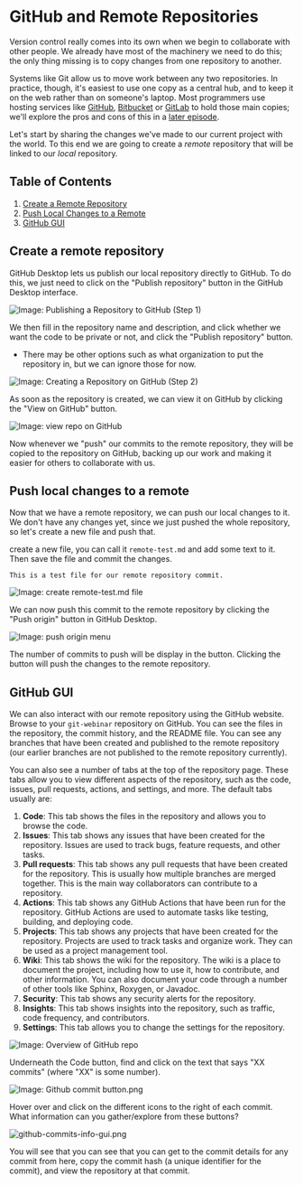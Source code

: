 # GitHub and Remote Repositories

Version control really comes into its own when we begin to collaborate with
other people.  We already have most of the machinery we need to do this; the
only thing missing is to copy changes from one repository to another.

Systems like Git allow us to move work between any two repositories.  In
practice, though, it's easiest to use one copy as a central hub, and to keep it
on the web rather than on someone's laptop.  Most programmers use hosting
services like [GitHub](https://github.com), [Bitbucket](https://bitbucket.org) or
[GitLab](https://gitlab.com/) to hold those main copies; we'll explore the pros
and cons of this in a [later episode](15-hosting).

Let's start by sharing the changes we've made to our current project with the
world. To this end we are going to create a *remote* repository that will be linked to our *local* repository.

## Table of Contents

1. [Create a Remote Repository](#create-a-remote-repository)
2. [Push Local Changes to a Remote](#push-local-changes-to-a-remote)
3. [GitHub GUI](#github-gui)

## Create a remote repository

GitHub Desktop lets us publish our local repository directly to GitHub. To do this, we just need to click on the "Publish repository" button in the GitHub Desktop interface.

![Image: Publishing a Repository to GitHub (Step 1)](fig/github-desktop-publish-repo.png)

We then fill in the repository name and description, and click whether we want the code to be private or not, and click the "Publish repository" button.
  - There may be other options such as what organization to put the repository in, but we can ignore those for now.

![Image: Creating a Repository on GitHub (Step 2)](fig/github-desktop-publish-repo-create.png)

As soon as the repository is created, we can view it on GitHub by clicking the "View on GitHub" button.

![Image: view repo on GitHub](fig/view-on-github.png)

Now whenever we "push" our commits to the remote repository, they will be copied to the repository on GitHub, backing up our work and making it easier for others to collaborate with us.

## Push local changes to a remote

Now that we have a remote repository, we can push our local changes to it. We don't have any changes yet, since we just pushed the whole repository, so let's create a new file and push that.

create a new file, you can call it `remote-test.md` and add some text to it.  Then save the file and commit the changes.

```
This is a test file for our remote repository commit.
```

![Image: create remote-test.md file](fig/create-remote-test-md.png)

We can now push this commit to the remote repository by clicking the "Push origin" button in GitHub Desktop. 

![Image: push origin menu](fig/push-origin.png)

The number of commits to push will be display in the button.  Clicking the button will push the changes to the remote repository.

## GitHub GUI

We can also interact with our remote repository using the GitHub website. Browse to your `git-webinar` repository on GitHub. You can see the files in the repository, the commit history, and the README file. You can see any branches that have been created and published to the remote repository (our earlier branches are not published to the remote repository currently).

You can also see a number of tabs at the top of the repository page. These tabs allow you to view different aspects of the repository, such as the code, issues, pull requests, actions, and settings, and more. The default tabs usually are:

1. **Code**: This tab shows the files in the repository and allows you to browse the code.
2. **Issues**: This tab shows any issues that have been created for the repository. Issues are used to track bugs, feature requests, and other tasks.
3. **Pull requests**: This tab shows any pull requests that have been created for the repository. This is usually how multiple branches are merged together. This is the main way collaborators can contribute to a repository.
4. **Actions**: This tab shows any GitHub Actions that have been run for the repository. GitHub Actions are used to automate tasks like testing, building, and deploying code.
5. **Projects**: This tab shows any projects that have been created for the repository. Projects are used to track tasks and organize work. They can be used as a project management tool.
6. **Wiki**: This tab shows the wiki for the repository. The wiki is a place to document the project, including how to use it, how to contribute, and other information. You can also document your code through a number of other tools like Sphinx, Roxygen, or Javadoc.
7. **Security**: This tab shows any security alerts for the repository.
8. **Insights**: This tab shows insights into the repository, such as traffic, code frequency, and contributors.
9. **Settings**: This tab allows you to change the settings for the repository.

![Image: Overview of GitHub repo](fig/github-repo-overview.png)

Underneath the Code button, find and click on the text that says "XX commits" (where "XX" is some number).

![Image: Github commit button.png](fig/github-commit-button.png)

Hover over and click on the different icons to the right of each commit.
What information can you gather/explore from these buttons?

![github-commits-info-gui.png](fig/github-commits-info-gui.png)

You will see that you can see that you can get to the commit details for any commit from here, copy the commit hash (a unique identifier for the commit), and view the repository at that commit.
